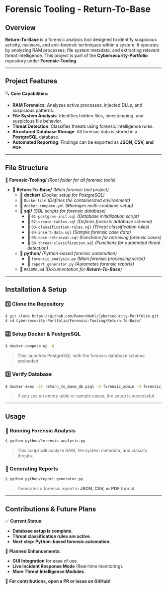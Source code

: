 # Forensic Tooling - Return-To-Base

## Overview
**Return-To-Base** is a forensic analysis tool designed to identify suspicious activity, malware, and anti-forensic techniques within a system. It operates by analyzing RAM processes, file system metadata, and extracting relevant threat intelligence. This project is part of the **Cybersecurity-Portfolio** repository under **Forensic-Tooling**.

---
## **Project Features**
🔍 **Core Capabilities:**
- **RAM Forensics**: Analyzes active processes, injected DLLs, and suspicious patterns.
- **File System Analysis**: Identifies hidden files, timestomping, and suspicious file behavior.
- **Threat Detection**: Classifies threats using forensic intelligence rules.
- **Structured Database Storage**: All forensic data is stored in a **PostgreSQL** database.
- **Automated Reporting**: Findings can be exported as **JSON, CSV, and PDF**.

---
## **File Structure**
📂 **Forensic-Tooling/** _(Root folder for all forensic tools)_
- 📂 **Return-To-Base/** _(Main forensic tool project)_
  - 📂 **docker/** _(Docker setup for PostgreSQL)_
  - 📜 `Dockerfile` _(Defines the containerized environment)_
  - 📜 `docker-compose.yml` _(Manages multi-container setup)_
  - 📂 **sql/** _(SQL scripts for forensic database)_
    - 📜 `01-postgres-init.sql` _(Database initialization script)_
    - 📜 `02-create-tables.sql` _(Defines forensic database schema)_
    - 📜 `03-classification-rules.sql` _(Threat classification rules)_
    - 📜 `04-insert-data.sql` _(Sample forensic case data)_
    - 📜 `05-case-retrieval.sql` _(Functions for retrieving forensic cases)_
    - 📜 `06-threat-classification.sql` _(Functions for automated threat detection)_
  - 📂 **python/** _(Python-based forensic automation)_
    - 📜 `forensic_analysis.py` _(Main forensic processing script)_
    - 📜 `report_generator.py` _(Automates forensic reports)_
  - 📜 `README.md` _(Documentation for **Return-To-Base**)_

---
## **Installation & Setup**
### **1️⃣ Clone the Repository**
```sh
$ git clone https://github.com/RameroWahl/Cybersecurity-Portfolio.git
$ cd Cybersecurity-Portfolio/Forensic-Tooling/Return-To-Base/
```

### **2️⃣ Setup Docker & PostgreSQL**
```sh
$ docker-compose up -d
```
> This launches PostgreSQL with the forensic database schema preloaded.

### **3️⃣ Verify Database**
```sh
$ docker exec -it return_to_base_db psql -U forensic_admin -d forensic_db -c "SELECT * FROM cases;"
```
> If you see an empty table or sample cases, the setup is successful.

---
## **Usage**
### **🔹 Running Forensic Analysis**
```sh
$ python python/forensic_analysis.py
```
> This script will analyze RAM, file system metadata, and classify threats.

### **🔹 Generating Reports**
```sh
$ python python/report_generator.py
```
> Generates a forensic report in **JSON, CSV, or PDF** format.

---
## **Contributions & Future Plans**
✅ **Current Status:**
- **Database setup is complete**.
- **Threat classification rules are active**.
- **Next step: Python-based forensic automation.**

🚀 **Planned Enhancements:**
- **GUI Integration** for ease of use.
- **Live Incident Response Mode** (Real-time monitoring).
- **More Threat Intelligence Modules**.

📢 **For contributions, open a PR or issue on GitHub!**

